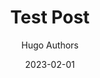 ---
title: Test Post
date: 2023-02-01
author: Hugo Authors
description: Guide to emoji usage in Hugo
tags:
  - emoji
---